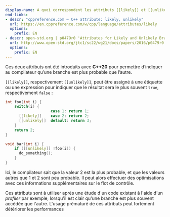 ```yaml
---
display-name: A quoi correspondent les attributs [[likely]] et [[unlikely]] ?
end-links:
- descr: "cppreference.com – C++ attribute: likely, unlikely"
  url: https://en.cppreference.com/w/cpp/language/attributes/likely
  options:
    prefix: EN
- descr: open-std.org | p0479r0 'Attributes for Likely and Unlikely Branches'
  url: http://www.open-std.org/jtc1/sc22/wg21/docs/papers/2016/p0479r0.html
  options:
    prefix: EN    
---
```

Ces deux attributs ont été introduits avec **C++20** pour permettre d’indiquer au compilateur qu’une branche est plus probable que l’autre.

```[[likely]]```, respectivement ```[[unlikely]]```, peut être assigné à une étiquette ou une expression pour indiquer que le résultat sera le plus souvent  ```true```, respectivement ```false``` :

```cpp
int foo(int i) {
    switch(i) {
                    case 1: return 1;
      [[likely]]    case 2: return 2;
      [[unlikely]]  default: return 3;
    }
    return 2;
}

void bar(int i) {
    if ([[unlikely]] !foo(i)) {
      do_something();
    }
}
```

Ici, le compilateur sait que la valeur 2 est la plus probable, et que les valeurs autres que 1 et 2 sont peu probable. Il peut alors effectuer des optimisations avec ces informations supplémentaires sur le flot de contrôle.

Ces attributs sont à utiliser après une étude d'un code existant à l'aide d'un *profiler* par exemple, lorsqu'il est clair qu'une branche est plus souvent accédée que l'autre. L'usage prématuré de ces attributs peut fortement détériorer les performances
